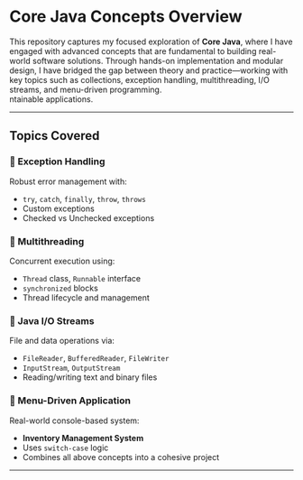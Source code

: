 #  Core Java Concepts Overview

This repository captures my focused exploration of **Core Java**, where I have engaged with advanced concepts that are fundamental to building real-world software solutions. Through hands-on implementation and modular design, I have bridged the gap between theory and practice—working with key topics such as collections, exception handling, multithreading, I/O streams,
and menu-driven programming.  
ntainable applications.

---

## Topics Covered
### 🔹 Exception Handling
Robust error management with:
- `try`, `catch`, `finally`, `throw`, `throws`
- Custom exceptions
- Checked vs Unchecked exceptions

### 🔹 Multithreading
Concurrent execution using:
- `Thread` class, `Runnable` interface
- `synchronized` blocks
- Thread lifecycle and management

### 🔹 Java I/O Streams
File and data operations via:
- `FileReader`, `BufferedReader`, `FileWriter`
- `InputStream`, `OutputStream`
- Reading/writing text and binary files

### 🔹 Menu-Driven Application
Real-world console-based system:
- **Inventory Management System**
- Uses `switch-case` logic
- Combines all above concepts into a cohesive project

---

